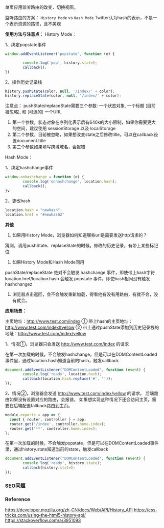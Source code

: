单页应用监听路由的改变，切换视图。

监听路由的方案：
```History Mode``` vs ```Hash Mode```
Twitter认为hash的表示，不是一个表示资源的路径，且不美观

**使用方法与注意点：**
History Mode：

1、绑定popstate事件
```javascript
window.addEventListener('popstate', function (e) {

        console.log('pop', history.state);
        callback();
})
```

2、操作历史记录栈
```javascript
history.pushState(color, null, '/index/' + color);
history.replaceState(color, null, '/index/' + color);
```

注意点：
pushState/replaceState需要三个参数: 一个状态对象, 一个标题 (目前被忽略), 和 (可选的) 一个URL
1. 第一个参数，状态对象在序列化表示后有640k的大小限制，如果你需要更大的空间，建议使用 sessionStorage 以及 localStorage
1. 第二个参数，目前被忽略，如果想改变state之后修改title，可以在callback设置document.title
1. 第三个参数如果填写跨域域名，会报错


Hash Mode：

1、绑定hashchange事件
```javascript
window.onhashchange = function (e) {
        console.log('onhashchange', location.hash);
        callback();
}v
```

2、更改hash
```javascript
location.hash = "newhash";
location.href = "#newhash2"
```

**其他**
1. 如果用History Mode，浏览器如何知道哪些url是需要发送http请求的？

猜测，调用pushState、replaceState的时候，修改的历史记录，有带上某些标记位

1. 如果History Mode和Hash Mode同用

pushState/replaceState 绝对不会触发 hashchange 事件，即使带上hash字符
location.href/location.hash 会触发 popstate 事件，即使hash相同没有触发hashchangez

1. 浏览器点击返回，会不会触发重新加载，得看他有没有用路由，有就不会，没有就会。

**应用场景：**

主页地址：http://www.test.com/index
① 带上hash的主页地址：http://www.test.com/index#yellow
② 带上通过pushState添加到历史记录栈的地址：http://www.test.com/index/yellow

1、情况①，浏览器只会发送 http://www.test.com/index 的请求

在第一次加载的时候，不会触发hashchange，但是可以在DOMContentLoaded事件里，通过location.hash知道当前的hash，触发callback
```js
document.addEventListener("DOMContentLoaded", function (event) {
        console.log('ready', location.hash);
        callback(location.hash.replace('#', ''));
});
```


2、情况②，浏览器会发送 http://www.test.com/index/yellow 的请求。
后端路由如果没有设置对应的路由，会报错。
如果想实现这种情况下还会访问主页，需要在后端配置fallback路由到主页。
```js
module.exports = app => {
  const { router, controller } = app;
  router.get('/index', controller.home.index);
  router.get('**', controller.home.index);
};
```

在第一次加载的时候，不会触发popstate，但是可以在DOMContentLoaded事件里，通过history.state知道当前的state，触发callback
```js
document.addEventListener("DOMContentLoaded", function (event) {
        console.log('ready', history.state);
        callback(history.state);
});
```

### SEO问题

### Reference
https://developer.mozilla.org/zh-CN/docs/Web/API/History_API
https://css-tricks.com/using-the-html5-history-api/
https://stackoverflow.com/a/3951093